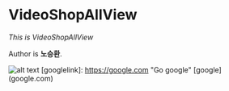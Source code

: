 # VideoShopAllView
*This is VideoShopAllView*

Author is **노승환**.

![alt text](https://user-images.githubusercontent.com/112688283/195550869-18215122-bb13-4f6c-b5d1-59910eae4bd3.png)
[googlelink]: https://google.com "Go google"
[google] (google.com)
